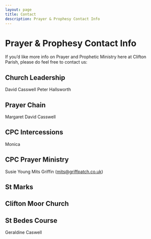 ```yaml
---
layout: page
title: Contact
description: Prayer & Prophesy Contact Info
---
```


Prayer & Prophesy Contact Info
==============================
If you’d like more info on Prayer and Prophetic Ministry here at Clifton Parish, please do feel free to contact us:

Church Leadership
-----------------
David Casswell 
Peter Hallsworth

Prayer Chain
------------
Margaret
David Casswell

CPC Intercessions
-----------------
Monica

CPC Prayer Ministry
-------------------
Susie Young 
Mits Griffin (mits@griffpatch.co.uk)

St Marks
--------

Clifton Moor Church
-------------------

St Bedes Course
---------------
Geraldine Caswell

